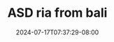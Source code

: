 --- 
title: "ASD ria from bali"
description: "nonton   ASD ria from bali dood full new"
date: 2024-07-17T07:37:29-08:00
file_code: "t6w8p6iouluy"
draft: false
cover: "ugc2e5a7iwwxle5m.jpg"
tags: ["ASD", "ria", "from", "bali", "bokep-indo", "bokep-viral", "bokep-ig"]
length: 2733
fld_id: "1483165"
foldername: "Asd indo 1"
categories: ["Asd indo 1"]
views: 9
---